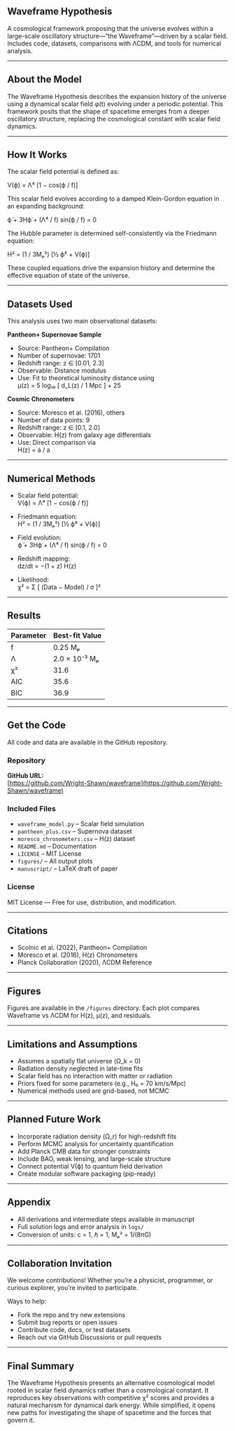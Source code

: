## Waveframe Hypothesis

A cosmological framework proposing that the universe evolves within a large-scale oscillatory structure—“the Waveframe”—driven by a scalar field. Includes code, datasets, comparisons with ΛCDM, and tools for numerical analysis.

---

## About the Model

The Waveframe Hypothesis describes the expansion history of the universe using a dynamical scalar field φ(t) evolving under a periodic potential. This framework posits that the shape of spacetime emerges from a deeper oscillatory structure, replacing the cosmological constant with scalar field dynamics. 

---

## How It Works

The scalar field potential is defined as:

V(ϕ) = Λ⁴ [1 − cos(ϕ / f)]

This scalar field evolves according to a damped Klein-Gordon equation in an expanding background:

ϕ̈ + 3Hϕ̇ + (Λ⁴ / f) sin(ϕ / f) = 0

The Hubble parameter is determined self-consistently via the Friedmann equation:

H² = (1 / 3Mₚ²) [½ ϕ̇² + V(ϕ)]

These coupled equations drive the expansion history and determine the effective equation of state of the universe.

---

## Datasets Used

This analysis uses two main observational datasets:

**Pantheon+ Supernovae Sample**

- Source: Pantheon+ Compilation  
- Number of supernovae: 1701  
- Redshift range: z ∈ [0.01, 2.3]  
- Observable: Distance modulus  
- Use: Fit to theoretical luminosity distance using  
  μ(z) = 5 log₁₀ [ d_L(z) / 1 Mpc ] + 25

**Cosmic Chronometers**

- Source: Moresco et al. (2016), others  
- Number of data points: 9  
- Redshift range: z ∈ [0.1, 2.0]  
- Observable: H(z) from galaxy age differentials  
- Use: Direct comparison via  
  H(z) = ȧ / a

---

## Numerical Methods

- Scalar field potential:  
  V(ϕ) = Λ⁴ [1 − cos(ϕ / f)]

- Friedmann equation:  
  H² = (1 / 3Mₚ²) [½ ϕ̇² + V(ϕ)]

- Field evolution:  
  ϕ̈ + 3Hϕ̇ + (Λ⁴ / f) sin(ϕ / f) = 0

- Redshift mapping:  
  dz/dt = −(1 + z) H(z)

- Likelihood:  
  χ² = Σ [ (Data − Model) / σ ]²

---

## Results

| Parameter | Best-fit Value |
|----------|----------------|
| f        | 0.25 Mₚ        |
| Λ        | 2.0 × 10⁻³ Mₚ  |
| χ²       | 31.6           |
| AIC      | 35.6           |
| BIC      | 36.9           |

---

## Get the Code

All code and data are available in the GitHub repository.

### Repository

**GitHub URL:**  
[https://github.com/Wright-Shawn/waveframe](https://github.com/Wright-Shawn/waveframe)

### Included Files

- `waveframe_model.py` – Scalar field simulation  
- `pantheon_plus.csv` – Supernova dataset  
- `moresco_chronometers.csv` – H(z) dataset  
- `README.md` – Documentation  
- `LICENSE` – MIT License  
- `figures/` – All output plots  
- `manuscript/` – LaTeX draft of paper

### License

MIT License — Free for use, distribution, and modification.

---

## Citations

- Scolnic et al. (2022), Pantheon+ Compilation  
- Moresco et al. (2016), H(z) Chronometers  
- Planck Collaboration (2020), ΛCDM Reference

---

## Figures

Figures are available in the `/figures` directory. Each plot compares Waveframe vs ΛCDM for H(z), μ(z), and residuals.

---

## Limitations and Assumptions

- Assumes a spatially flat universe (Ω_k = 0)  
- Radiation density neglected in late-time fits  
- Scalar field has no interaction with matter or radiation  
- Priors fixed for some parameters (e.g., H₀ = 70 km/s/Mpc)  
- Numerical methods used are grid-based, not MCMC

---

## Planned Future Work

- Incorporate radiation density (Ω_r) for high-redshift fits  
- Perform MCMC analysis for uncertainty quantification  
- Add Planck CMB data for stronger constraints  
- Include BAO, weak lensing, and large-scale structure  
- Connect potential V(ϕ) to quantum field derivation  
- Create modular software packaging (pip-ready)

---

## Appendix

- All derivations and intermediate steps available in manuscript  
- Full solution logs and error analysis in `logs/`  
- Conversion of units: c = 1, ℏ = 1, Mₚ² = 1/(8πG)

---

## Collaboration Invitation

We welcome contributions! Whether you’re a physicist, programmer, or curious explorer, you’re invited to participate.

Ways to help:
- Fork the repo and try new extensions  
- Submit bug reports or open issues  
- Contribute code, docs, or test datasets  
- Reach out via GitHub Discussions or pull requests

---

## Final Summary

The Waveframe Hypothesis presents an alternative cosmological model rooted in scalar field dynamics rather than a cosmological constant. It reproduces key observations with competitive χ² scores and provides a natural mechanism for dynamical dark energy. While simplified, it opens new paths for investigating the shape of spacetime and the forces that govern it.
